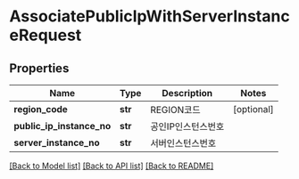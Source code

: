 # AssociatePublicIpWithServerInstanceRequest

## Properties
Name | Type | Description | Notes
------------ | ------------- | ------------- | -------------
**region_code** | **str** | REGION코드 | [optional] 
**public_ip_instance_no** | **str** | 공인IP인스턴스번호 | 
**server_instance_no** | **str** | 서버인스턴스번호 | 

[[Back to Model list]](../README.md#documentation-for-models) [[Back to API list]](../README.md#documentation-for-api-endpoints) [[Back to README]](../README.md)


